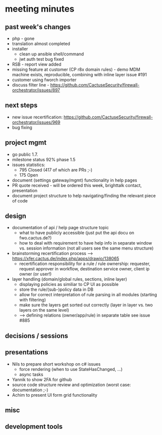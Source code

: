 # meeting minutes

## past week's changes
- php - gone
- translation almost completed
- installer
  - clean up ansible shell/command
  - jwt auth test bug fixed
- RSB - report view added
- missing feature at customer (CP r8x domain rules) - demo MDM machine exists, reproducible, combining with inline layer issue #191
- customer using fworch importer
- discuss filter line - <https://github.com/CactuseSecurity/firewall-orchestrator/issues/897>

## next steps
- new issue recertification: https://github.com/CactuseSecurity/firewall-orchestrator/issues/969
- bug fixing

## project mgmt
- go public 1.7.
- milestone status 92% phase 1.5
- issues statistics:
  - 795 Closed (417 of which are PRs ;-)
  - 175 Open
- document (settings gateway/mgmt) functionality in help pages
- PR quote received - will be ordered this week, brighttalk contact, presentation
- document project structure to help navigating/finding the relevant piece of code 

## design
- documentation of api / help page structure topic
  - what to have publicly accessible (just put the api docu on fwo.cactus.de?)
  - how to deal with requirement to have help info in separate window vs. session information (not all users see the same menu structure) 
- brainstorming recertification process --> <https://xfer.cactus.de/index.php/apps/drawio/138065>
  - recertification responsibility for a rule / rule ownership: requester, request approver in workflow, destination service owner, client ip owner (or user!) 
- layer handling (domain/global rules, sections, inline layer)
  - displaying policies as similiar to CP UI as possible
  - store the rule/(sub-)policy data in DB
  - allow for correct interpretation of rule parsing in all modules (starting with filtering)
  - make sure the layers get sorted out correctly (layer in layer vs. two layers on the same level)
  - --> defining relations (owner/app/rule) in separate table see issue #885

## decisions / sessions

## presentations
- Nils to prepare short workshop on c# issues
  - force rendering (when to use StateHasChanged, ...)
  - async tasks
- Yannik to show 2FA for github
- source code structure review and optimization (worst case: documentation ;-)
- Achim to present UI form grid functionality
  
## misc
## development tools
